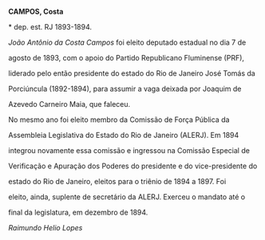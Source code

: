 **CAMPOS, Costa**



\* dep. est. RJ 1893-1894.



*João Antônio da Costa Campos* foi eleito deputado estadual no dia 7 de

agosto de 1893, com o apoio do Partido Republicano Fluminense (PRF),

liderado pelo então presidente do estado do Rio de Janeiro José Tomás da

Porciúncula (1892-1894), para assumir a vaga deixada por Joaquim de

Azevedo Carneiro Maia, que faleceu.



No mesmo ano foi eleito membro da Comissão de Força Pública da

Assembleia Legislativa do Estado do Rio de Janeiro (ALERJ). Em 1894

integrou novamente essa comissão e ingressou na Comissão Especial de

Verificação e Apuração dos Poderes do presidente e do vice-presidente do

estado do Rio de Janeiro, eleitos para o triênio de 1894 a 1897. Foi

eleito, ainda, suplente de secretário da ALERJ. Exerceu o mandato até o

final da legislatura, em dezembro de 1894.



*Raimundo Helio Lopes*



